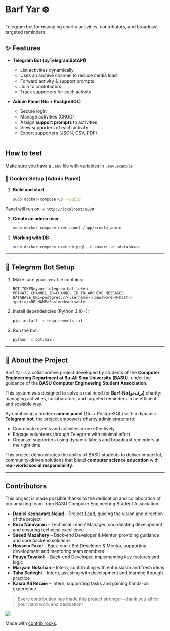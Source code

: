 

# Barf Yar ❄️  
Telegram bot for managing charity activities, contributors, and broadcast targeted reminders.  

## ✨ Features
- **Telegram Bot (pyTelegramBotAPI)**
  - List activities dynamically
  - Uses an archive channel to reduce media load
  - Forward activity & support prompts
  - Join to contributors
  - Track supporters for each activity

- **Admin Panel (Go + PostgreSQL)**
  - Secure login
  - Manage activities (CRUD)
  - Assign **support prompts** to activities
  - View supporters of each activity
  - Export supporters (JSON, CSV, PDF)

---

## How to test
Make sure you have a `.env` file with variables in `.env.example`

### 🐳 Docker Setup (Admin Panel)
1. **Build and start**
   ```bash
   sudo docker-compose up --build
   ``` 

Panel will run on → `http://localhost:8080`

2. **Create an admin user**
   ```bash
   sudo docker-compose exec panel /app/create_admin
   ```
3. **Working with DB**
   ```bash
   sudo docker-compose exec db psql -U <user> -d <database>
   ```
---

## 🤖 Telegram Bot Setup

1. Make sure your `.env` file contains:

   ```env
   BOT_TOKEN=your-telegram-bot-token
   PRIVATE_CHANNEL_ID=CHANNEL_ID_TO_ARCHIVE_MESSAGES
   DATABASE_URL=postgres://<username>:<password>@<host>:<port>/<DB_NAME>?sslmode=disable
   ```

2. Install dependencies (Python 3.10+):

   ```bash
   pip install -r requirements.txt
   ```

3. Run the bot:

   ```bash
   python -m bot.main
   ```

---

## 🏫 About the Project
Barf Yar is a collaborative project developed by students of the **Computer Engineering Department at Bu-Ali Sina University (BASU)**, under the guidance of the **BASU Computer Engineering Student Association**.  

This system was designed to solve a real need for **Barf-No(برف نو)** charity: managing activities, collaborators, and targeted reminders in an efficient and scalable way.  

By combining a modern **admin panel** (Go + PostgreSQL) with a dynamic **Telegram bot**, the project empowers charity administrators to:  
- Coordinate events and activities more effectively  
- Engage volunteers through Telegram with minimal effort  
- Organize supporters using dynamic labels and broadcast reminders at the right time  

This project demonstrates the ability of BASU students to deliver impactful, community-driven solutions that blend **computer science education** with **real-world social responsibility**.  

---

## Contributors
This project is made possible thanks to the dedication and collaboration of our amazing team from BASU Computer Engineering Student Association:

* **Daniel Keshavarz Nejad** – Project Lead, guiding the vision and direction of the project
* **Reza Namvaran** – Technical Lead / Manager, coordinating development and ensuring technical excellence
* **Saeed Mazahery** – Back-end Developer & Mentor, providing guidance and core backend solutions
* **Hossein Fazel** – Back-end / Bot Developer & Mentor, supporting development and mentoring team members
* **Pouya Tavakoli** – Back-end Developer, implementing key features and logic
* **Maryam Nokohan** – Intern, contributing with enthusiasm and fresh ideas
* **Taha Sadeghi** – Intern, assisting with development and learning through practice
* **Kasra Ali Rezaie** – Intern, supporting tasks and gaining hands-on experience

> Every contribution has made this project stronger—thank you all for your hard work and dedication!

<a href="https://github.com/Reza-namvaran/barf-yar/graphs/contributors">
  <img src="https://contrib.rocks/image?repo=Reza-namvaran/barf-yar" />
</a>

Made with [contrib.rocks](https://contrib.rocks).
